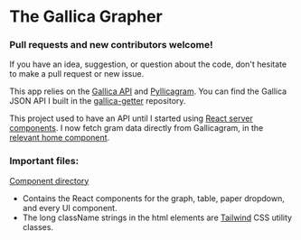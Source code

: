 # The Gallica Grapher

### Pull requests and new contributors welcome! 

If you have an idea, suggestion, or question about the code, don't hesitate to make a pull request or new issue. 

This app relies on the [Gallica API](https://api.bnf.fr/fr/api-document-de-gallica) and [Pyllicagram](https://github.com/regicid/pyllicagram). You can find the Gallica JSON API I built in the [gallica-getter](https://github.com/gleasonw/gallica-getter) repository.

This project used to have an API until I started using [React server components](https://nextjs.org/docs/app/building-your-application/rendering/server-components). I now fetch gram data directly from Gallicagram, in the [relevant home component](https://github.com/gleasonw/gallica-grapher/tree/main/frontend/src/app/index.tsx). 

### Important files:

[Component directory](https://github.com/gleasonw/gallica-grapher/tree/main/frontend/src/components)
* Contains the React components for the graph, table, paper dropdown, and every UI component. 
* The long className strings in the html elements are [Tailwind](https://tailwindcss.com/) CSS utility classes.
